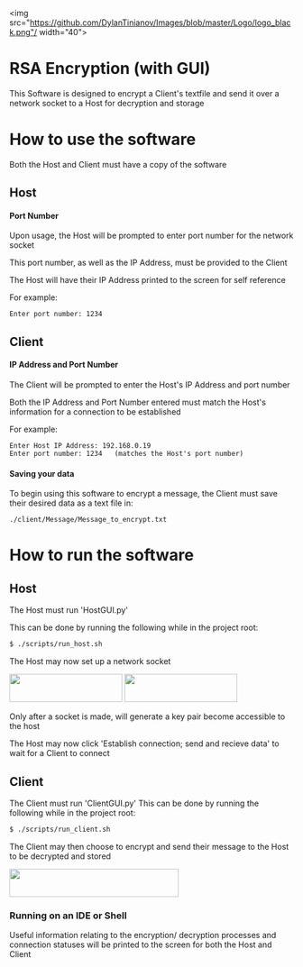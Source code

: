 <img src="https://github.com/DylanTinianov/Images/blob/master/Logo/logo_black.png"/ width="40">
# RSA Encryption (with GUI)
This Software is designed to encrypt a Client's textfile and send it over a network socket to a Host for decryption and storage

# How to use the software
Both the Host and Client must have a copy of the software
## Host
#### Port Number
Upon usage, the Host will be prompted to enter port number for the network socket

This port number, as well as the IP Address, must be provided to the Client

The Host will have their IP Address printed to the screen for self reference

For example:
```
Enter port number: 1234
```
## Client
#### IP Address and Port Number
The Client will be prompted to enter the Host's IP Address and port number

Both the IP Address and Port Number entered must match the Host's information for a connection to be established

For example:
```
Enter Host IP Address: 192.168.0.19
Enter port number: 1234   (matches the Host's port number)
```
#### Saving your data
To begin using this software to encrypt a message, the Client must save their desired data as a text file in:
```
./client/Message/Message_to_encrypt.txt
```

# How to run the software
## Host
The Host must run 'HostGUI.py'

This can be done by running the following while in the project root:
``` Bash
$ ./scripts/run_host.sh
```

The Host may now set up a network socket


<img src="https://github.com/DylanTinianov/Images/blob/master/RSA_Encryption/socket.png" width="200" height="50" />


<img src="https://github.com/DylanTinianov/Images/blob/master/RSA_Encryption/key_gen.png" width="200" height="50" />

Only after a socket is made, will generate a key pair become accessible to the host

The Host may now click 'Establish connection; send and recieve data' to wait for a Client to connect

## Client
The Client must run 'ClientGUI.py'
This can be done by running the following while in the project root:
``` bash
$ ./scripts/run_client.sh
```
The Client may then choose to encrypt and send their message to the Host to be decrypted and stored

<img src="https://github.com/DylanTinianov/Images/blob/master/RSA_Encryption/client.png" width="300" height="50" />

### Running on an IDE or Shell
Useful information relating to the encryption/ decryption processes and connection statuses will be printed to the screen for both the Host and Client
